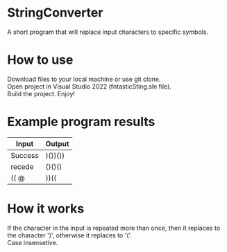 # StringConverter
A short program that will replace input characters to specific symbols.

<h1>How to use</h1>

Download files to your local machine or use git clone. <br>
Open project in Visual Studio 2022 (fntasticSting.sln file). <br>
Build the project. Enjoy!

<h1>Example program results</h1>

| Input   | Output  |
| ------- | ------- |
| Success | )())()) |
| recede  | ()()()  |
| (( @    | ))((    |

<h1>How it works</h1>

If the character in the input is repeated more than once, then it replaces to the character ')', otherwise it replaces to '('.<br>
Case insensetive.
